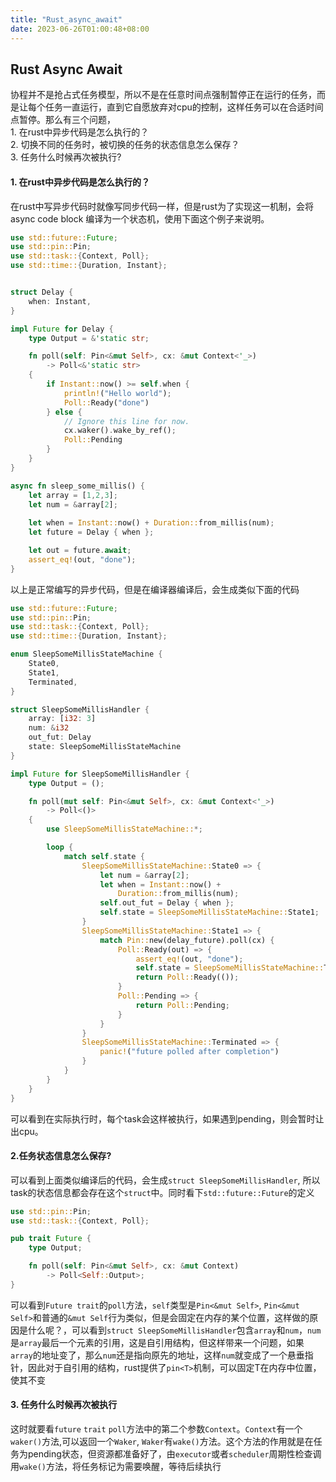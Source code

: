 ```yaml
---
title: "Rust_async_await"
date: 2023-06-26T01:00:48+08:00
---
```


## Rust Async Await

协程并不是抢占式任务模型，所以不是在任意时间点强制暂停正在运行的任务，而是让每个任务一直运行，直到它自愿放弃对cpu的控制，这样任务可以在合适时间点暂停。那么有三个问题，  
	1. 在rust中异步代码是怎么执行的？  
	2. 切换不同的任务时，被切换的任务的状态信息怎么保存？  
	3. 任务什么时候再次被执行?   
#### 1. 在rust中异步代码是怎么执行的？
在rust中写异步代码时就像写同步代码一样，但是rust为了实现这一机制，会将async code block 编译为一个状态机，使用下面这个例子来说明。  
```rust
use std::future::Future;
use std::pin::Pin;
use std::task::{Context, Poll};
use std::time::{Duration, Instant};


struct Delay {
    when: Instant,
}

impl Future for Delay {
    type Output = &'static str;

    fn poll(self: Pin<&mut Self>, cx: &mut Context<'_>)
        -> Poll<&'static str>
    {
        if Instant::now() >= self.when {
            println!("Hello world");
            Poll::Ready("done")
        } else {
            // Ignore this line for now.
            cx.waker().wake_by_ref();
            Poll::Pending
        }
    }
}

async fn sleep_some_millis() {
    let array = [1,2,3];
    let num = &array[2];
  
    let when = Instant::now() + Duration::from_millis(num);
    let future = Delay { when };

    let out = future.await;
    assert_eq!(out, "done");
}
```
以上是正常编写的异步代码，但是在编译器编译后，会生成类似下面的代码
```rust
use std::future::Future;
use std::pin::Pin;
use std::task::{Context, Poll};
use std::time::{Duration, Instant};

enum SleepSomeMillisStateMachine {
    State0,
    State1,
    Terminated,
}

struct SleepSomeMillisHandler {
	array: [i32: 3]
    num: &i32
    out_fut: Delay
    state: SleepSomeMillisStateMachine
}

impl Future for SleepSomeMillisHandler {
    type Output = ();

    fn poll(mut self: Pin<&mut Self>, cx: &mut Context<'_>)
        -> Poll<()>
    {
        use SleepSomeMillisStateMachine::*;

        loop {
            match self.state {
                SleepSomeMillisStateMachine::State0 => {
                    let num = &array[2];
                    let when = Instant::now() +
                        Duration::from_millis(num);
                    self.out_fut = Delay { when };
                    self.state = SleepSomeMillisStateMachine::State1;
                }
                SleepSomeMillisStateMachine::State1 => {
                    match Pin::new(delay_future).poll(cx) {
                        Poll::Ready(out) => {
                            assert_eq!(out, "done");
                            self.state = SleepSomeMillisStateMachine::Terminated;
                            return Poll::Ready(());
                        }
                        Poll::Pending => {
                            return Poll::Pending;
                        }
                    }
                }
                SleepSomeMillisStateMachine::Terminated => {
                    panic!("future polled after completion")
                }
            }
        }
    }
}
```
可以看到在实际执行时，每个task会这样被执行，如果遇到pending，则会暂时让出cpu。   
#### 2.任务状态信息怎么保存?
可以看到上面类似编译后的代码，会生成`struct SleepSomeMillisHandler`, 所以task的状态信息都会存在这个`struct`中。同时看下`std::future::Future`的定义
```rust
use std::pin::Pin;
use std::task::{Context, Poll};

pub trait Future {
    type Output;

    fn poll(self: Pin<&mut Self>, cx: &mut Context)
        -> Poll<Self::Output>;
}
```
可以看到`Future trait`的`poll`方法，`self`类型是`Pin<&mut Self>`, `Pin<&mut Self>`和普通的`&mut Self`行为类似，但是会固定在内存的某个位置，这样做的原因是什么呢？，可以看到`struct SleepSomeMillisHandler`包含`array`和`num`，`num`是`array`最后一个元素的引用，这是自引用结构，但这样带来一个问题，如果`array`的地址变了，那么`num`还是指向原先的地址，这样`num`就变成了一个悬垂指针，因此对于自引用的结构，rust提供了`pin<T>`机制，可以固定T在内存中位置，使其不变

#### 3. 任务什么时候再次被执行
这时就要看`future` `trait` `poll`方法中的第二个参数`Context`。`Context`有一个`waker()`方法,可以返回一个`Waker`, `Waker`有`wake()`方法。这个方法的作用就是在任务为pending状态，但资源都准备好了，由`executor`或者`scheduler`周期性检查调用`wake()`方法，将任务标记为需要唤醒，等待后续执行
